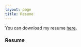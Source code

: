 ```yaml
---
layout: page
title: Resume
---
```

You can download my resume [here](/uploads/Konduri_tech_resume.pdf).

### Resume
<object data="/uploads/Konduri_tech_resume.pdf" width="900" height="400" type='application/pdf'></object>
<br>
